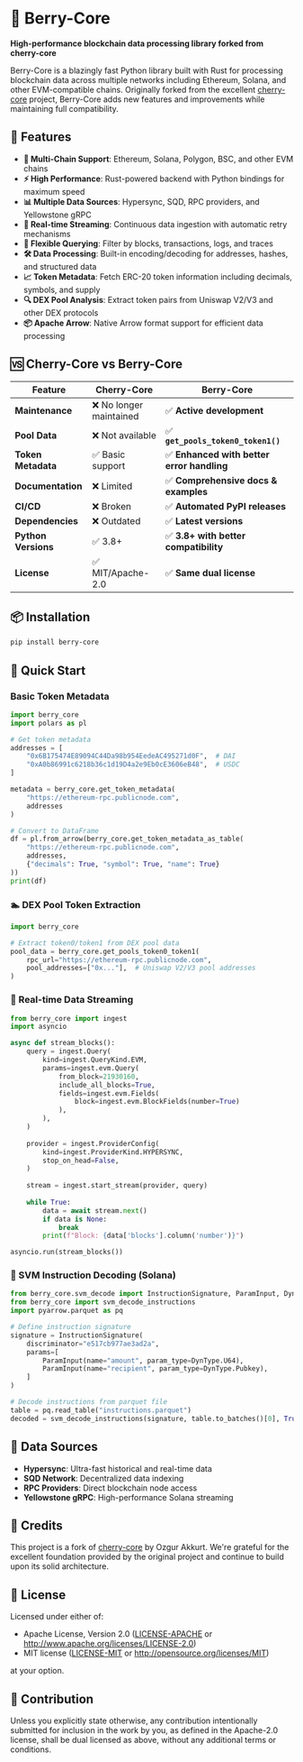 # 🍓 Berry-Core

**High-performance blockchain data processing library forked from cherry-core**

Berry-Core is a blazingly fast Python library built with Rust for processing blockchain data across multiple networks including Ethereum, Solana, and other EVM-compatible chains. Originally forked from the excellent [cherry-core](https://github.com/steelcake/cherry-core) project, Berry-Core adds new features and improvements while maintaining full compatibility.

## 🚀 Features

- **🔗 Multi-Chain Support**: Ethereum, Solana, Polygon, BSC, and other EVM chains
- **⚡ High Performance**: Rust-powered backend with Python bindings for maximum speed
- **📊 Multiple Data Sources**: Hypersync, SQD, RPC providers, and Yellowstone gRPC
- **🔄 Real-time Streaming**: Continuous data ingestion with automatic retry mechanisms
- **🎯 Flexible Querying**: Filter by blocks, transactions, logs, and traces
- **🛠 Data Processing**: Built-in encoding/decoding for addresses, hashes, and structured data
- **📈 Token Metadata**: Fetch ERC-20 token information including decimals, symbols, and supply
- **🔍 DEX Pool Analysis**: Extract token pairs from Uniswap V2/V3 and other DEX protocols
- **📦 Apache Arrow**: Native Arrow format support for efficient data processing

## 🆚 Cherry-Core vs Berry-Core

| Feature | Cherry-Core | Berry-Core |
|---------|-------------|------------|
| **Maintenance** | ❌ No longer maintained | ✅ **Active development** |
| **Pool Data** | ❌ Not available | ✅ **`get_pools_token0_token1()`** |
| **Token Metadata** | ✅ Basic support | ✅ **Enhanced with better error handling** |
| **Documentation** | ❌ Limited | ✅ **Comprehensive docs & examples** |
| **CI/CD** | ❌ Broken | ✅ **Automated PyPI releases** |
| **Dependencies** | ❌ Outdated | ✅ **Latest versions** |
| **Python Versions** | ✅ 3.8+ | ✅ **3.8+ with better compatibility** |
| **License** | ✅ MIT/Apache-2.0 | ✅ **Same dual license** |

## 📦 Installation

```bash
pip install berry-core
```

## 🎯 Quick Start

### Basic Token Metadata

```python
import berry_core
import polars as pl

# Get token metadata
addresses = [
    "0x6B175474E89094C44Da98b954EedeAC495271d0F",  # DAI
    "0xA0b86991c6218b36c1d19D4a2e9Eb0cE3606eB48",  # USDC
]

metadata = berry_core.get_token_metadata(
    "https://ethereum-rpc.publicnode.com", 
    addresses
)

# Convert to DataFrame
df = pl.from_arrow(berry_core.get_token_metadata_as_table(
    "https://ethereum-rpc.publicnode.com",
    addresses,
    {"decimals": True, "symbol": True, "name": True}
))
print(df)
```

### 🏊 DEX Pool Token Extraction

```python
import berry_core

# Extract token0/token1 from DEX pool data
pool_data = berry_core.get_pools_token0_token1(
    rpc_url="https://ethereum-rpc.publicnode.com",
    pool_addresses=["0x..."],  # Uniswap V2/V3 pool addresses
)
```

### 📡 Real-time Data Streaming

```python
from berry_core import ingest
import asyncio

async def stream_blocks():
    query = ingest.Query(
        kind=ingest.QueryKind.EVM,
        params=ingest.evm.Query(
            from_block=21930160,
            include_all_blocks=True,
            fields=ingest.evm.Fields(
                block=ingest.evm.BlockFields(number=True)
            ),
        ),
    )
    
    provider = ingest.ProviderConfig(
        kind=ingest.ProviderKind.HYPERSYNC,
        stop_on_head=False,
    )
    
    stream = ingest.start_stream(provider, query)
    
    while True:
        data = await stream.next()
        if data is None:
            break
        print(f"Block: {data['blocks'].column('number')}")

asyncio.run(stream_blocks())
```

### 🔐 SVM Instruction Decoding (Solana)

```python
from berry_core.svm_decode import InstructionSignature, ParamInput, DynType
from berry_core import svm_decode_instructions
import pyarrow.parquet as pq

# Define instruction signature
signature = InstructionSignature(
    discriminator="e517cb977ae3ad2a",
    params=[
        ParamInput(name="amount", param_type=DynType.U64),
        ParamInput(name="recipient", param_type=DynType.Pubkey),
    ]
)

# Decode instructions from parquet file
table = pq.read_table("instructions.parquet")
decoded = svm_decode_instructions(signature, table.to_batches()[0], True)
```

## 🌟 Data Sources

- **Hypersync**: Ultra-fast historical and real-time data
- **SQD Network**: Decentralized data indexing
- **RPC Providers**: Direct blockchain node access
- **Yellowstone gRPC**: High-performance Solana streaming

## 🙏 Credits

This project is a fork of [cherry-core](https://github.com/steelcake/cherry-core) by Ozgur Akkurt. We're grateful for the excellent foundation provided by the original project and continue to build upon its solid architecture.

## 📄 License

Licensed under either of:

* Apache License, Version 2.0 ([LICENSE-APACHE](LICENSE-APACHE) or http://www.apache.org/licenses/LICENSE-2.0)
* MIT license ([LICENSE-MIT](LICENSE-MIT) or http://opensource.org/licenses/MIT)

at your option.

## 🤝 Contribution

Unless you explicitly state otherwise, any contribution intentionally submitted for inclusion in the work by you, as defined in the Apache-2.0 license, shall be dual licensed as above, without any additional terms or conditions.